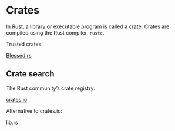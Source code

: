 # Crates

In Rust, a library or executable program is called a crate. Crates are compiled using the Rust compiler, `rustc`. 

Trusted crates:

[Blessed.rs]( https://blessed.rs/crates )


## Crate search

The Rust community’s crate registry:

[crates.io]( https://crates.io )

Alternative to crates.io:

[lib.rs]( https://lib.rs/ )
